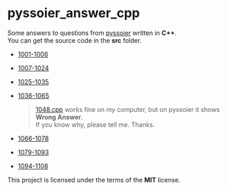 # pyssoier_answer_cpp
Some answers to questions from [pyssoier](http://py.ssoier.cn:7077/) written in **C++**.  
You can get the source code in the **src** folder.   
- [1001-1006](https://github.com/romeoahmed/pyssoier_answer_cpp/tree/main/src/1001-1006)

- [1007-1024](https://github.com/romeoahmed/pyssoier_answer_cpp/tree/main/src/1007-1024)

- [1025-1035](https://github.com/romeoahmed/pyssoier_answer_cpp/tree/main/src/1025-1035)

- [1036-1065](https://github.com/romeoahmed/pyssoier_answer_cpp/tree/main/src/1036-1065)
    > [1048.cpp](https://github.com/romeoahmed/pyssoier_answer_cpp/tree/main/src/1036-1065/1048.cpp) works fine on my computer, but on pyssoier it shows **Wrong Answer**.  
    > If you know why, please tell me. Thanks.

- [1066-1078](https://github.com/romeoahmed/pyssoier_answer_cpp/tree/main/src/1066-1078)

- [1079-1093](https://github.com/romeoahmed/pyssoier_answer_cpp/tree/main/src/1079-1093)

- [1094-1108](https://github.com/romeoahmed/pyssoier_answer_cpp/tree/main/src/1094-1108)
  
This project is licensed under the terms of the **MIT** license.
